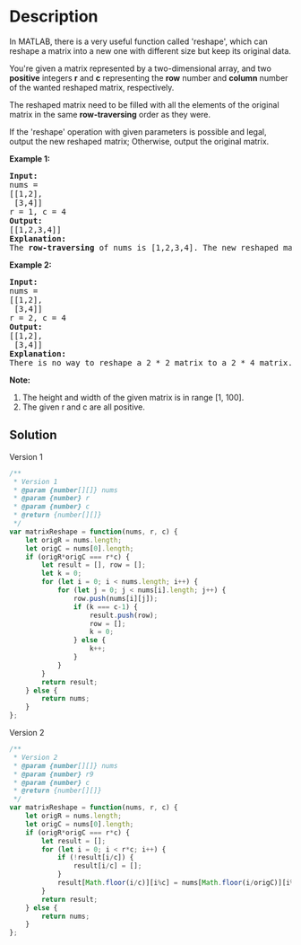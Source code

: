 # Description

In MATLAB, there is a very useful function called 'reshape', which can reshape a matrix into a new one with different size but keep its original data.

You're given a matrix represented by a two-dimensional array, and two **positive** integers **r** and **c** representing the **row** number and **column** number of the wanted reshaped matrix, respectively.

The reshaped matrix need to be filled with all the elements of the original matrix in the same **row-traversing** order as they were.

If the 'reshape' operation with given parameters is possible and legal, output the new reshaped matrix; Otherwise, output the original matrix.

**Example 1:**
<pre><b>Input:</b> 
nums = 
[[1,2],
 [3,4]]
r = 1, c = 4
<b>Output:</b> 
[[1,2,3,4]]
<b>Explanation:</b>
The <b>row-traversing</b> of nums is [1,2,3,4]. The new reshaped matrix is a 1 * 4 matrix, fill it row by row by using the previous list.
</pre>

**Example 2:**
<pre><b>Input:</b>
nums = 
[[1,2],
 [3,4]]
r = 2, c = 4
<b>Output:</b>
[[1,2],
 [3,4]]
<b>Explanation:</b>
There is no way to reshape a 2 * 2 matrix to a 2 * 4 matrix. So output the original matrix.
</pre>

**Note:**
1. The height and width of the given matrix is in range [1, 100].
2. The given r and c are all positive.

## Solution
Version 1
```javascript
/**
 * Version 1
 * @param {number[][]} nums
 * @param {number} r
 * @param {number} c
 * @return {number[][]}
 */
var matrixReshape = function(nums, r, c) {
    let origR = nums.length;
    let origC = nums[0].length;
    if (origR*origC === r*c) {
        let result = [], row = [];
        let k = 0;
        for (let i = 0; i < nums.length; i++) {
            for (let j = 0; j < nums[i].length; j++) {
                row.push(nums[i][j]);
                if (k === c-1) {
                    result.push(row);
                    row = [];
                    k = 0;
                } else {
                    k++;
                }
            }
        }
        return result;
    } else {
        return nums;
    }
};
```
Version 2
```javascript
/**
 * Version 2
 * @param {number[][]} nums
 * @param {number} r9
 * @param {number} c
 * @return {number[][]}
 */
var matrixReshape = function(nums, r, c) {
    let origR = nums.length;
    let origC = nums[0].length;
    if (origR*origC === r*c) {
        let result = [];
        for (let i = 0; i < r*c; i++) {
            if (!result[i/c]) {
                result[i/c] = [];
            }
            result[Math.floor(i/c)][i%c] = nums[Math.floor(i/origC)][i%origC];
        }
        return result;
    } else {
        return nums;
    }
};
```